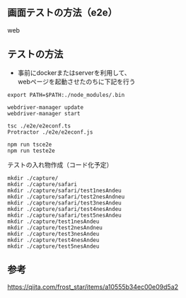 ## 画面テストの方法（e2e）
web

## テストの方法

- 事前にdockerまたはserverを利用して、  
webページを起動させたのちに下記を行う

``` $node
export PATH=$PATH:./node_modules/.bin

webdriver-manager update
webdriver-manager start 
```

``` $node
tsc ./e2e/e2econf.ts
Protractor ./e2e/e2econf.js

npm run tsce2e
npm run teste2e
```

テストの入れ物作成（コード化予定）
``` $ shell
mkdir ./capture/
mkdir ./capture/safari
mkdir ./capture/safari/test1nesAndeu
mkdir ./capture/safari/test2nesAndneu
mkdir ./capture/safari/test3nesAndeu
mkdir ./capture/safari/test4nesAndeu
mkdir ./capture/safari/test5nesAndeu
mkdir ./capture/test1nesAndeu
mkdir ./capture/test2nesAndneu
mkdir ./capture/test3nesAndeu
mkdir ./capture/test4nesAndeu
mkdir ./capture/test5nesAndeu
```

## 参考
https://qiita.com/frost_star/items/a10555b34ec00e09d5a2



